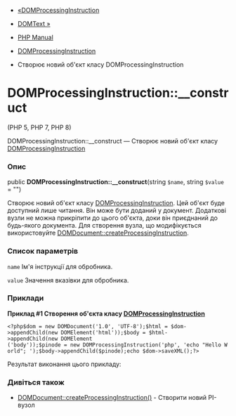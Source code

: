 - [«DOMProcessingInstruction](class.domprocessinginstruction.md)
- [DOMText »](class.domtext.md)

- [PHP Manual](index.md)
- [DOMProcessingInstruction](class.domprocessinginstruction.md)
- Створює новий об'єкт класу DOMProcessingInstruction

# DOMProcessingInstruction::\_\_construct

(PHP 5, PHP 7, PHP 8)

DOMProcessingInstruction::\_\_construct — Створює новий об'єкт класу
[DOMProcessingInstruction](class.domprocessinginstruction.md)

### Опис

public **DOMProcessingInstruction::\_\_construct**(string `$name`,
string `$value` = "")

Створює новий об'єкт класу
[DOMProcessingInstruction](class.domprocessinginstruction.md). Цей
об'єкт буде доступний лише читання. Він може бути доданий у
документ. Додаткові вузли не можна прикріпити до цього об'єкта, доки він
приєднаний до будь-якого документа. Для створення вузла, що модифікується
використовуйте
[DOMDocument::createProcessingInstruction](domdocument.createprocessinginstruction.md).

### Список параметрів

`name`
Ім'я інструкції для обробника.

`value`
Значення вказівки для обробника.

### Приклади

**Приклад #1 Створення об'єкта класу
[DOMProcessingInstruction](class.domprocessinginstruction.md)**

` <?php$dom = new DOMDocument('1.0', 'UTF-8');$html = $dom->appendChild(new DOMElement('html'));$body = $html->appendChild(new DOMElement ('body'));$pinode = new DOMProcessingInstruction('php', 'echo "Hello World"; ');$body->appendChild($pinode);echo $dom->saveXML();?> `

Результат виконання цього прикладу:

<?xml version="1.0" encoding="UTF-8"?>
<html><body><?php echo "Hello World"; ?></body></html>

### Дивіться також

- [DOMDocument::createProcessingInstruction()](domdocument.createprocessinginstruction.md) -
Створити новий PI-вузол
